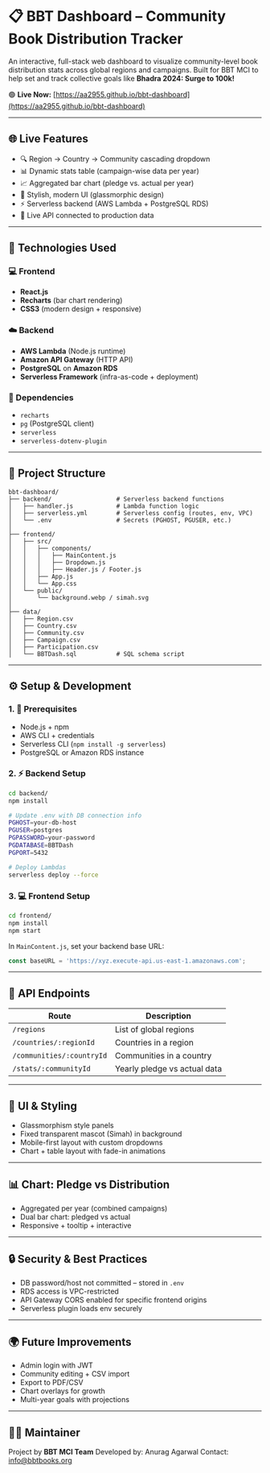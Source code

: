 # 📋 BBT Dashboard – Community Book Distribution Tracker

An interactive, full-stack web dashboard to visualize community-level book distribution stats across global regions and campaigns. Built for BBT MCI to help set and track collective goals like **Bhadra 2024: Surge to 100k!**

🟢 **Live Now:** [https://aa2955.github.io/bbt-dashboard](https://aa2955.github.io/bbt-dashboard)

---

## 🌐 Live Features

* 🔍 Region → Country → Community cascading dropdown
* 📊 Dynamic stats table (campaign-wise data per year)
* 📈 Aggregated bar chart (pledge vs. actual per year)
* 🪊 Stylish, modern UI (glassmorphic design)
* ⚡ Serverless backend (AWS Lambda + PostgreSQL RDS)
* 🔐 Live API connected to production data

---

## 💠 Technologies Used

### 💻 Frontend

* **React.js**
* **Recharts** (bar chart rendering)
* **CSS3** (modern design + responsive)

### ☁️ Backend

* **AWS Lambda** (Node.js runtime)
* **Amazon API Gateway** (HTTP API)
* **PostgreSQL** on **Amazon RDS**
* **Serverless Framework** (infra-as-code + deployment)

### 📆 Dependencies

* `recharts`
* `pg` (PostgreSQL client)
* `serverless`
* `serverless-dotenv-plugin`

---

## 📁 Project Structure

```
bbt-dashboard/
├── backend/                  # Serverless backend functions
│   ├── handler.js            # Lambda function logic
│   ├── serverless.yml        # Serverless config (routes, env, VPC)
│   └── .env                  # Secrets (PGHOST, PGUSER, etc.)
│
├── frontend/
│   ├── src/
│   │   ├── components/
│   │   │   ├── MainContent.js
│   │   │   ├── Dropdown.js
│   │   │   ├── Header.js / Footer.js
│   │   ├── App.js
│   │   └── App.css
│   └── public/
│       └── background.webp / simah.svg
│
├── data/
│   ├── Region.csv
│   ├── Country.csv
│   ├── Community.csv
│   ├── Campaign.csv
│   ├── Participation.csv
│   └── BBTDash.sql           # SQL schema script
```

---

## ⚙️ Setup & Development

### 1. 🧬 Prerequisites

* Node.js + npm
* AWS CLI + credentials
* Serverless CLI (`npm install -g serverless`)
* PostgreSQL or Amazon RDS instance

### 2. ⚡ Backend Setup

```bash
cd backend/
npm install

# Update .env with DB connection info
PGHOST=your-db-host
PGUSER=postgres
PGPASSWORD=your-password
PGDATABASE=BBTDash
PGPORT=5432

# Deploy Lambdas
serverless deploy --force
```

### 3. 💻 Frontend Setup

```bash
cd frontend/
npm install
npm start
```

In `MainContent.js`, set your backend base URL:

```js
const baseURL = 'https://xyz.execute-api.us-east-1.amazonaws.com';
```

---

## 🔢 API Endpoints

| Route                     | Description                  |
| ------------------------- | ---------------------------- |
| `/regions`                | List of global regions       |
| `/countries/:regionId`    | Countries in a region        |
| `/communities/:countryId` | Communities in a country     |
| `/stats/:communityId`     | Yearly pledge vs actual data |

---

## 🎨 UI & Styling

* Glassmorphism style panels
* Fixed transparent mascot (Simah) in background
* Mobile-first layout with custom dropdowns
* Chart + table layout with fade-in animations

---

## 📊 Chart: Pledge vs Distribution

* Aggregated per year (combined campaigns)
* Dual bar chart: pledged vs actual
* Responsive + tooltip + interactive

---

## 🔒 Security & Best Practices

* DB password/host not committed – stored in `.env`
* RDS access is VPC-restricted
* API Gateway CORS enabled for specific frontend origins
* Serverless plugin loads env securely

---

## 🌍 Future Improvements

* Admin login with JWT
* Community editing + CSV import
* Export to PDF/CSV
* Chart overlays for growth
* Multi-year goals with projections

---

## 👨‍💼 Maintainer

Project by **BBT MCI Team**
Developed by: Anurag Agarwal
Contact: [info@bbtbooks.org](mailto:info@bbtbooks.org)


